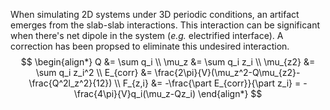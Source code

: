 When simulating 2D systems under 3D periodic conditions, an artifact emerges from the slab-slab interactions. This interaction can be significant when there's net dipole in the system (*e.g.* electrified interface). A correction has been propsed to eliminate this undesired interaction.
$$
\begin{align*}
Q &= \sum q_i \\
\mu_z &= \sum q_i z_i \\
\mu_{z2} &= \sum q_i z_i^2 \\
E_{corr} &= \frac{2\pi}{V}(\mu_z^2-Q\mu_{z2}-\frac{Q^2l_z^2}{12}) \\
F_{z,i} &= -\frac{\part E_{corr}}{\part z_i} = -\frac{4\pi}{V}q_i(\mu_z-Qz_i)
\end{align*}
$$
